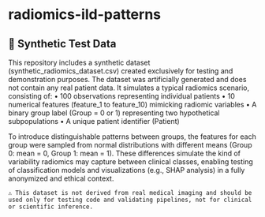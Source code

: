 # radiomics-ild-patterns

## 🧪 Synthetic Test Data

This repository includes a synthetic dataset (synthetic_radiomics_dataset.csv) created exclusively for testing and demonstration purposes. The dataset was artificially generated and does not contain any real patient data. It simulates a typical radiomics scenario, consisting of:
	•	100 observations representing individual patients
	•	10 numerical features (feature_1 to feature_10) mimicking radiomic variables
	•	A binary group label (Group = 0 or 1) representing two hypothetical subpopulations
	•	A unique patient identifier (Patient)

To introduce distinguishable patterns between groups, the features for each group were sampled from normal distributions with different means (Group 0: mean = 0, Group 1: mean = 1). These differences simulate the kind of variability radiomics may capture between clinical classes, enabling testing of classification models and visualizations (e.g., SHAP analysis) in a fully anonymized and ethical context.

	⚠️ This dataset is not derived from real medical imaging and should be used only for testing code and validating pipelines, not for clinical or scientific inference.
